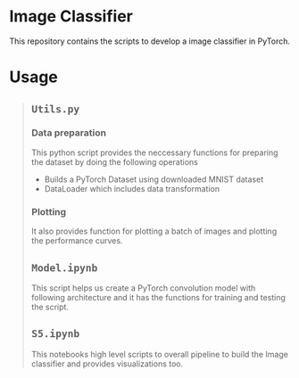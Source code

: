 # Image Classifier

This repository contains the scripts to develop a image classifier in PyTorch.

# Usage

> ## `Utils.py`
> ### Data preparation
> This python script provides the neccessary functions for preparing the dataset by doing the following operations
> - Builds a PyTorch Dataset using downloaded MNIST dataset 
> - DataLoader which includes data transformation
> 
> ### Plotting
> It also provides function for plotting a batch of images and plotting the performance curves.
> ## `Model.ipynb`
> This script helps us create a PyTorch convolution model with following architecture and it has the functions for training and testing the script.
> 
> ## `S5.ipynb`
> This notebooks high level scripts to overall pipeline to build the Image classifier and provides visualizations too.